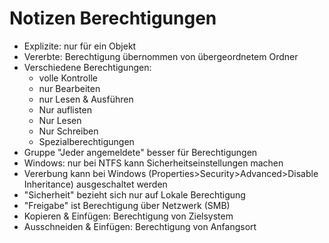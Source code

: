# Notizen Berechtigungen

* Explizite: nur für ein Objekt
* Vererbte: Berechtigung übernommen von übergeordnetem Ordner
* Verschiedene Berechtigungen:
  * volle Kontrolle
  * nur Bearbeiten
  * nur Lesen & Ausführen
  * Nur auflisten
  * Nur Lesen
  * Nur Schreiben
  * Spezialberechtigungen
* Gruppe "Jeder angemeldete" besser für Berechtigungen
* Windows: nur bei NTFS kann Sicherheitseinstellungen machen
* Vererbung kann bei Windows (Properties>Security>Advanced>Disable Inheritance) ausgeschaltet werden
* "Sicherheit" bezieht sich nur auf Lokale Berechtigung
* "Freigabe" ist Berechtigung über Netzwerk (SMB)
* Kopieren & Einfügen: Berechtigung von Zielsystem
* Ausschneiden & Einfügen: Berechtigung von Anfangsort
